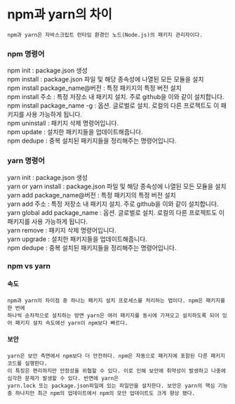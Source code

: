 # npm과 yarn의 차이

```
npm과 yarn은 자바스크립트 런타임 환경인 노드(Node.js)의 패키지 관리자이다.
```

### npm 명령어
npm init : package.json 생성 <br>
npm install : package.json 파일 및 해당 종속성에 나열된 모든 모듈을 설치 <br>
npm install package_name@버전 : 특정 패키지의 특정 버전 설치 <br>
npm install 주소 : 특정 저장소 내 패키지 설치. 주로 github을 이와 같이 설치합니다.<br>
npm install package_name -g : 옵션. 글로벌로 설치. 로컬의 다른 프로젝트도 이 패키지를 사용 가능하게 됩니다.<br>
npm uninstall : 패키지 삭제 명령어입니다.<br>
npm update : 설치한 패키지들을 업데이트해줍니다.<br>
npm dedupe : 중복 설치된 패키지들을 정리해주는 명령어입니다.<br>

### yarn 명령어
yarn init : package.json 생성<br>
yarn or yarn install : package.json 파일 및 해당 종속성에 나열된 모든 모듈을 설치<br>
yarn add package_name@버전 : 특정 패키지의 특정 버전 설치<br>
yarn add 주소 : 특정 저장소 내 패키지 설치. 주로 github을 이와 같이 설치합니다.<br>
yarn global add package_name : 옵션. 글로벌로 설치. 로컬의 다른 프로젝트도 이 패키지를 사용 가능하게 됩니다.<br>
yarn remove : 패키지 삭제 명령어입니다.<br>
yarn upgrade : 설치한 패키지들을 업데이트해줍니다.<br>
npm dedupe : 중복 설치된 패키지들을 정리해주는 명령어입니다.

### npm vs yarn
#### 속도

```
npm과 yarn의 차이점 중 하나는 패키지 설치 프로세스를 처리하는 법이다. npm은 패키지를 한 번에 
하나씩 순차적으로 설치하는 방면 yarn은 여러 패키지를 동시에 가져오고 설치하도록 되어 있어 패키지 설치 속도에선 yarn이 npm보다 빠르다.
```

#### 보안
```
yarn은 보안 측면에서 npm보다 더 안전하다. npm은 자동으로 패키지에 포함된 다른 패키지 코드를 실행한다.
이 특징은 편리하지만 안정성을 위협할 수 있다. 이로 인해 보안에 취약성이 발생하고 나중에 심각한 문제가 발생할 수 있다. 반면에 yarn은
yarn.lock 또는 package.json파일에 있는 파일만을 설치한다. 보안은 yarn의 핵심 기능 중 하나지만 최근 npm의 업데이트에서 npm의 모안 업데이트도 크게 향상 됐다.
```
